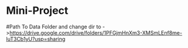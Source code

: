 # Mini-Project
#Path To Data Folder and change dir to  ->https://drive.google.com/drive/folders/1PFGjmHnXm3-XMSmLEnf8me-luT3Cb1yU?usp=sharing
